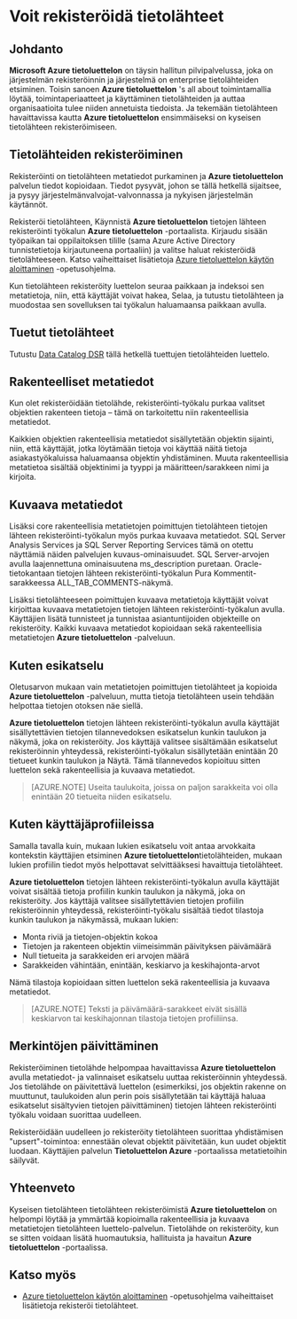 <properties
   pageTitle="Voit rekisteröidä tietolähteiden | Microsoft Azure"
   description="Toimintaohjeet artikkelissa korostaminen tietolähteiden rekisteröitymisestä Azure tietoluettelon, mukaan lukien metatietokentät poimittujen rekisteröinnin yhteydessä."
   services="data-catalog"
   documentationCenter=""
   authors="steelanddata"
   manager="NA"
   editor=""
   tags=""/>
<tags
   ms.service="data-catalog"
   ms.devlang="NA"
   ms.topic="article"
   ms.tgt_pltfrm="NA"
   ms.workload="data-catalog"
   ms.date="10/04/2016"
   ms.author="maroche"/>


# <a name="how-to-register-data-sources"></a>Voit rekisteröidä tietolähteet

## <a name="introduction"></a>Johdanto
**Microsoft Azure tietoluettelon** on täysin hallitun pilvipalvelussa, joka on järjestelmän rekisteröinnin ja järjestelmä on enterprise tietolähteiden etsiminen. Toisin sanoen **Azure tietoluettelon** 's all about toimintamallia löytää, toimintaperiaatteet ja käyttäminen tietolähteiden ja auttaa organisaatioita tulee niiden annetuista tiedoista. Ja tekemään tietolähteen havaittavissa kautta **Azure tietoluettelon** ensimmäiseksi on kyseisen tietolähteen rekisteröimiseen.
## <a name="registering-data-sources"></a>Tietolähteiden rekisteröiminen
Rekisteröinti on tietolähteen metatiedot purkaminen ja **Azure tietoluettelon** palvelun tiedot kopioidaan. Tiedot pysyvät, johon se tällä hetkellä sijaitsee, ja pysyy järjestelmänvalvojat-valvonnassa ja nykyisen järjestelmän käytännöt.

Rekisteröi tietolähteen, Käynnistä **Azure tietoluettelon** tietojen lähteen rekisteröinti työkalun **Azure tietoluettelon** -portaalista. Kirjaudu sisään työpaikan tai oppilaitoksen tilille (sama Azure Active Directory tunnistetietoja kirjautuneena portaaliin) ja valitse haluat rekisteröidä tietolähteeseen.
Katso vaiheittaiset lisätietoja [Azure tietoluettelon käytön aloittaminen](data-catalog-get-started.md) -opetusohjelma.

Kun tietolähteen rekisteröity luettelon seuraa paikkaan ja indeksoi sen metatietoja, niin, että käyttäjät voivat hakea, Selaa, ja tutustu tietolähteen ja muodostaa sen sovelluksen tai työkalun haluamaansa paikkaan avulla.

## <a name="sources-supported"></a>Tuetut tietolähteet
Tutustu [Data Catalog DSR](data-catalog-dsr.md) tällä hetkellä tuettujen tietolähteiden luettelo.
<br/>


## <a name="structural-metadata"></a>Rakenteelliset metatiedot
Kun olet rekisteröidään tietolähde, rekisteröinti-työkalu purkaa valitset objektien rakenteen tietoja – tämä on tarkoitettu niin rakenteellisia metatiedot.

Kaikkien objektien rakenteellisia metatiedot sisällytetään objektin sijainti, niin, että käyttäjät, jotka löytämään tietoja voi käyttää näitä tietoja asiakastyökaluissa haluamaansa objektin yhdistäminen. Muuta rakenteellisia metatietoa sisältää objektinimi ja tyyppi ja määritteen/sarakkeen nimi ja kirjoita.

## <a name="descriptive-metadata"></a>Kuvaava metatiedot
Lisäksi core rakenteellisia metatietojen poimittujen tietolähteen tietojen lähteen rekisteröinti-työkalun myös purkaa kuvaava metatiedot. SQL Server Analysis Services ja SQL Server Reporting Services tämä on otettu näyttämiä näiden palvelujen kuvaus-ominaisuudet. SQL Server-arvojen avulla laajennettuna ominaisuutena ms_description puretaan. Oracle-tietokantaan tietojen lähteen rekisteröinti-työkalun Pura Kommentit-sarakkeessa ALL_TAB_COMMENTS-näkymä.

Lisäksi tietolähteeseen poimittujen kuvaava metatietoja käyttäjät voivat kirjoittaa kuvaava metatietojen tietojen lähteen rekisteröinti-työkalun avulla. Käyttäjien lisätä tunnisteet ja tunnistaa asiantuntijoiden objekteille on rekisteröity. Kaikki kuvaava metatiedot kopioidaan sekä rakenteellisia metatietojen **Azure tietoluettelon** -palveluun.

## <a name="including-previews"></a>Kuten esikatselu

Oletusarvon mukaan vain metatietojen poimittujen tietolähteet ja kopioida **Azure tietoluettelon** -palveluun, mutta tietoja tietolähteen usein tehdään helpottaa tietojen otoksen näe siellä.

**Azure tietoluettelon** tietojen lähteen rekisteröinti-työkalun avulla käyttäjät sisällytettävien tietojen tilannevedoksen esikatselun kunkin taulukon ja näkymä, joka on rekisteröity. Jos käyttäjä valitsee sisältämään esikatselut rekisteröinnin yhteydessä, rekisteröinti-työkalun sisällytetään enintään 20 tietueet kunkin taulukon ja Näytä. Tämä tilannevedos kopioituu sitten luettelon sekä rakenteellisia ja kuvaava metatiedot.


> [AZURE.NOTE]  Useita taulukoita, joissa on paljon sarakkeita voi olla enintään 20 tietueita niiden esikatselu.


## <a name="including-data-profiles"></a>Kuten käyttäjäprofiileissa

Samalla tavalla kuin, mukaan lukien esikatselu voit antaa arvokkaita kontekstin käyttäjien etsiminen **Azure tietoluettelon**tietolähteiden, mukaan lukien profiilin tiedot myös helpottavat selvittääksesi havaittuja tietolähteet.

**Azure tietoluettelon** tietojen lähteen rekisteröinti-työkalun avulla käyttäjät voivat sisältää tietoja profiilin kunkin taulukon ja näkymä, joka on rekisteröity. Jos käyttäjä valitsee sisällytettävien tietojen profiilin rekisteröinnin yhteydessä, rekisteröinti-työkalu sisältää tiedot tilastoja kunkin taulukon ja näkymässä, mukaan lukien:

* Monta riviä ja tietojen-objektin kokoa
* Tietojen ja rakenteen objektin viimeisimmän päivityksen päivämäärä
* Null tietueita ja sarakkeiden eri arvojen määrä
* Sarakkeiden vähintään, enintään, keskiarvo ja keskihajonta-arvot

Nämä tilastoja kopioidaan sitten luettelon sekä rakenteellisia ja kuvaava metatiedot.

> [AZURE.NOTE]  Teksti ja päivämäärä-sarakkeet eivät sisällä keskiarvon tai keskihajonnan tilastoja tietojen profiiliinsa.

## <a name="updating-registrations"></a>Merkintöjen päivittäminen

Rekisteröiminen tietolähde helpompaa havaittavissa **Azure tietoluettelon** avulla metatiedot- ja valinnaiset esikatselu uuttaa rekisteröinnin yhteydessä. Jos tietolähde on päivitettävä luettelon (esimerkiksi, jos objektin rakenne on muuttunut, taulukoiden alun perin pois sisällytetään tai käyttäjä haluaa esikatselut sisältyvien tietojen päivittäminen) tietojen lähteen rekisteröinti työkalu voidaan suorittaa uudelleen.

Rekisteröidään uudelleen jo rekisteröity tietolähteen suorittaa yhdistämisen "upsert"-toimintoa: ennestään olevat objektit päivitetään, kun uudet objektit luodaan. Käyttäjien palvelun **Tietoluettelon Azure** -portaalissa metatietoihin säilyvät.

## <a name="summary"></a>Yhteenveto
Kyseisen tietolähteen tietolähteen rekisteröimistä **Azure tietoluettelon** on helpompi löytää ja ymmärtää kopioimalla rakenteellisia ja kuvaava metatietojen tietolähteen luettelo-palvelun. Tietolähde on rekisteröity, kun se sitten voidaan lisätä huomautuksia, hallituista ja havaitun **Azure tietoluettelon** -portaalissa.

## <a name="see-also"></a>Katso myös
- [Azure tietoluettelon käytön aloittaminen](data-catalog-get-started.md) -opetusohjelma vaiheittaiset lisätietoja rekisteröi tietolähteet.
